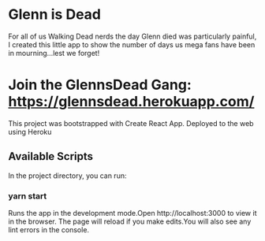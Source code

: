 
Glenn is Dead
==============
For all of us Walking Dead nerds the day Glenn died was particularly painful, I created this little app to show the number of days us mega fans have been in mourning…lest we forget!

# Join the GlennsDead Gang: https://glennsdead.herokuapp.com/

This project was bootstrapped with Create React App. Deployed to the web using Heroku

## Available Scripts
In the project directory, you can run:

### yarn start
Runs the app in the development mode.Open http://localhost:3000 to view it in the browser.
The page will reload if you make edits.You will also see any lint errors in the console.

